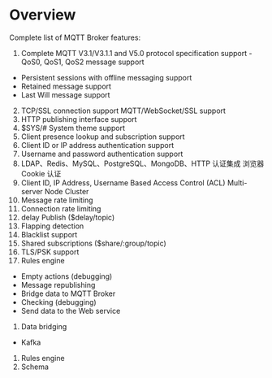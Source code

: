 # Overview
Complete list of MQTT Broker features:
1. Complete MQTT V3.1/V3.1.1 and V5.0 protocol specification support
   -QoS0, QoS1, QoS2 message support
- Persistent sessions with offline messaging support
- Retained message support
- Last Will message support
2. TCP/SSL connection support
   MQTT/WebSocket/SSL support
4. HTTP publishing interface support
5. $SYS/# System theme support
6. Client presence lookup and subscription support
7. Client ID or IP address authentication support
8. Username and password authentication support
9. LDAP、Redis、MySQL、PostgreSQL、MongoDB、HTTP 认证集成 浏览器 Cookie 认证
10. Client ID, IP Address, Username Based Access Control (ACL) Multi-server Node Cluster
11. Message rate limiting
12. Connection rate limiting
13. delay Publish ($delay/topic)
14. Flapping detection
15. Blacklist support
16. Shared subscriptions ($share/:group/topic)
17. TLS/PSK support
18. Rules engine
- Empty actions (debugging)
- Message republishing
- Bridge data to MQTT Broker
- Checking (debugging)
- Send data to the Web service
1. Data bridging
- Kafka
1. Rules engine
2.   Schema
